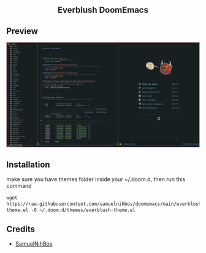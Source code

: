 <h2 align="center"> Everblush DoomEmacs </h2> 

## Preview

![img](assets/ss.png)

## Installation

make sure you have themes folder inside your ~/.doom.d, then run this command

```
wget https://raw.githubusercontent.com/samuelnihbos/doomemacs/main/everblush-theme.el -O ~/.doom.d/themes/everblush-theme.el
```

## Credits

- [SamuelNihBos](https://github.com/samuelnihbos)
